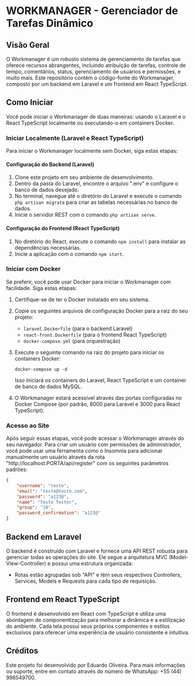 # WORKMANAGER - Gerenciador de Tarefas Dinâmico

## Visão Geral

O Workmanager é um robusto sistema de gerenciamento de tarefas que oferece recursos abrangentes, incluindo atribuição de tarefas, controle de tempo, comentários, status, gerenciamento de usuários e permissões, e muito mais. Este repositório contém o código-fonte do Workmanager, composto por um backend em Laravel e um frontend em React TypeScript.

## Como Iniciar

Você pode iniciar o Workmanager de duas maneiras: usando o Laravel e o React TypeScript localmente ou executando-o em containers Docker.

### Iniciar Localmente (Laravel e React TypeScript)

Para iniciar o Workmanager localmente sem Docker, siga estas etapas:

#### Configuração do Backend (Laravel)

1. Clone este projeto em seu ambiente de desenvolvimento.
2. Dentro da pasta do Laravel, encontre o arquivo ".env" e configure o banco de dados desejado.
3. No terminal, navegue até o diretório do Laravel e execute o comando `php artisan migrate` para criar as tabelas necessárias no banco de dados.
4. Inicie o servidor REST com o comando `php artisan serve`.

#### Configuração do Frontend (React TypeScript)

1. No diretório do React, execute o comando `npm install` para instalar as dependências necessárias.
2. Inicie a aplicação com o comando `npm start`.

### Iniciar com Docker

Se preferir, você pode usar Docker para iniciar o Workmanager com facilidade. Siga estas etapas:

1. Certifique-se de ter o Docker instalado em seu sistema.

2. Copie os seguintes arquivos de configuração Docker para a raiz do seu projeto:

   - `laravel.Dockerfile` (para o backend Laravel)
   - `react-front.Dockerfile` (para o frontend React TypeScript)
   - `docker-compose.yml` (para orquestração)

3. Execute o seguinte comando na raiz do projeto para iniciar os containers Docker:

   ```
   docker-compose up -d
   ```

   Isso iniciará os containers do Laravel, React TypeScript e um container de banco de dados MySQL.

4. O Workmanager estará acessível através das portas configuradas no Docker Compose (por padrão, 8000 para Laravel e 3000 para React TypeScript).

### Acesso ao Site

Após seguir essas etapas, você pode acessar o Workmanager através do seu navegador. Para criar um usuário com permissões de administrador, você pode usar uma ferramenta como o Insomnia para adicionar manualmente um usuário através da rota "http://localhost:PORTA/api/register" com os seguintes parâmetros padrões:

```json
{
    "username": "teste",
    "email": "teste@teste.com",
    "password": "a123@",
    "name": "Teste Tester",
    "group": "10",
    "password_confirmation": "a123@"
}
```

## Backend em Laravel

O backend é construído com Laravel e fornece uma API REST robusta para gerenciar todas as operações do site. Ele segue a arquitetura MVC (Model-View-Controller) e possui uma estrutura organizada:

- Rotas estão agrupadas sob "API" e têm seus respectivos Controllers, Services, Models e Requests para cada tipo de requisição.

## Frontend em React TypeScript

O frontend é desenvolvido em React com TypeScript e utiliza uma abordagem de componentização para melhorar a dinâmica e a estilização do ambiente. Cada tela possui seus próprios componentes e estilos exclusivos para oferecer uma experiência de usuário consistente e intuitiva.

## Créditos

Este projeto foi desenvolvido por Eduardo Oliveira. Para mais informações ou suporte, entre em contato através do número de WhatsApp: +55 (44) 998549700.
